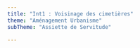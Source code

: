 ```yaml
---
title: "Int1 : Voisinage des cimetières"
theme: "Aménagement Urbanisme"
subTheme: "Assiette de Servitude"

---
```

